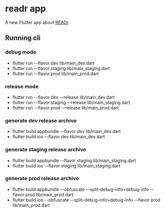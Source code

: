 # readr app
A new Flutter app about [READr](https://www.readr.tw/).

## Running cli

### debug mode
- flutter run --flavor dev lib/main_dev.dart
- flutter run --flavor staging lib/main_staging.dart
- flutter run --flavor prod lib/main_prod.dart

### release mode
- flutter run --flavor dev --release lib/main_dev.dart
- flutter run --flavor staging --release lib/main_staging.dart
- flutter run --flavor prod --release lib/main_prod.dart
 
### generate dev release archive
 - flutter build appbundle --flavor dev lib/main_dev.dart
 - flutter build ios --flavor dev lib/main_dev.dart

### generate staging release archive
 - flutter build appbundle --flavor staging lib/main_staging.dart
 - flutter build ios --flavor staging lib/main_staging.dart

### generate prod release archive
 - flutter build appbundle --obfuscate --split-debug-info=debug-info --flavor prod lib/main_prod.dart
 - flutter build ios --obfuscate --split-debug-info=debug-info --flavor prod lib/main_prod.dart
